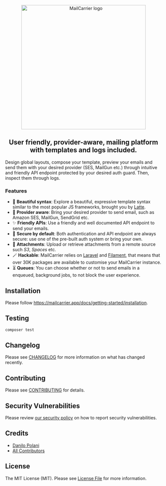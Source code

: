 <p align="center">
    <picture>
        <source media="(prefers-color-scheme: dark)" srcset="https://mailcarrier.app/images/logos/logo-light.png">
        <img src="https://mailcarrier.app/images/logos/logo-dark.png" alt="MailCarrier logo" width="400">
    </picture>
</p>

<h2 align="center">User friendly, provider-aware, mailing platform with templates and logs included.</h2>


Design global layouts, compose your template, preview your emails and send them with your desired provider (SES, MailGun etc.) through intuitive and friendly API endpoint protected by your desired auth guard. Then, inspect them through logs.  

### Features

- 🎨 **Beautiful syntax**: Explore a beautiful, expressive template syntax similar to the most popular JS frameworks, brought you by [Latte](https://latte.nette.org/).
- 🧩 **Provider aware**: Bring your desired provider to send email, such as Amazon SES, MailGun, SendGrid etc.  
- ✨ **Friendly APIs**: Use a friendly and well documented API endpoint to send your emails.
- 🔐 **Secure by default**: Both authentication and API endpoint are always secure: use one of the pre-built auth system or bring your own.
- 📎  **Attachments**: Upload or retrieve attachments from a remote source such *S3*, *Spaces* etc.
- 🪄 **Hackable**: MailCarrier relies on [Laravel](https://laravel.com/) and [Filament](https://filamentphp.com/), that means that over 30K packages are available to customise your MailCarrier instance.
- ⏳ **Queues**: You can choose whether or not to send emails in a enqueued, background jobs, to not block the user experience.  

## Installation

Please follow https://mailcarrier.app/docs/getting-started/installation.

## Testing

```bash
composer test
```

## Changelog

Please see [CHANGELOG](CHANGELOG.md) for more information on what has changed recently.

## Contributing

Please see [CONTRIBUTING](https://github.com/mailcarrierapp/.github/blob/master/CONTRIBUTING.md) for details.

## Security Vulnerabilities

Please review [our security policy](../../security/policy) on how to report security vulnerabilities.

## Credits

- [Danilo Polani](https://github.com/danilopolani)
- [All Contributors](../../contributors)

## License

The MIT License (MIT). Please see [License File](LICENSE.md) for more information.
